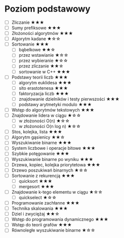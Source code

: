 # Poziom podstawowy
- [ ] Zliczanie ★★★
- [ ] Sumy prefiksowe ★★★
- [ ] Złożoności algorytmów ★★★
- [ ] Algorytm kadane ★☆☆
- [ ] Sortowanie ★★★
    - [ ] bąbelkowe ★★☆
    - [ ] przez wstawianie ★☆☆
    - [ ] przez wybieranie ★☆☆
    - [ ] przez zliczanie ★★☆
    - [ ] sortowanie w C++ ★★★
- [ ] Podstawy teorii liczb ★★★
    - [ ] algorytm euklidesa ★★★
    - [ ] sito erastotenesa ★★★
    - [ ] faktoryzacja liczb ★★★
    - [ ] znajdowanie dzielników i testy pierwszości ★★★
    - [ ] podstawy arytmetyki modulo ★★★
- [ ] Wstęp do algorytmów tekstowych ★★★
- [ ] Znajdowanie lidera w ciągu ★☆☆
    - [ ] w złożoności O(n) ★☆☆
    - [ ] w złożoności O(n log n) ★☆☆
- [ ] Stos, kolejka, lista ★★★
- [ ] Algorytm gąsienicy ★★☆
- [ ] Wyszukiwanie binarne ★★★
- [ ] System liczbowe i operacje bitowe ★★★
- [ ] Szybkie potęgowanie ★★★
- [ ] Wyszukiwanie binarne po wyniku ★★★
- [ ] Drzewa, kopiec, kolejka priorytetowa ★★★
- [ ] Drzewo poszukiwań binarnych ★☆☆
- [ ] Sortowanie z rekurencją ★★★
    - [ ] quicksort ★★★
    - [ ] mergesort ★★★
- [ ] Znajdowanie k-tego elementu w ciągu ★☆☆
  - [ ] quickselect ★☆☆
- [ ] Programowanie zachłanne ★★★
- [ ] Technika skalowania ★★★
- [ ] Dziel i zwyciężaj ★★☆
- [ ] Wstęp do programowania dynamicznego ★★★
- [ ] Wstęp do teorii grafów ★★★
- [ ] Równoległe wyszukiwanie binarne ★☆☆
